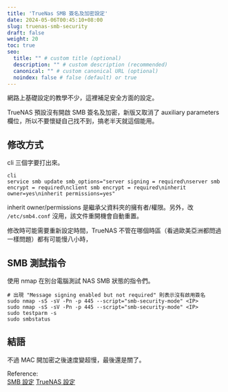```yaml
---
title: 'TrueNas SMB 簽名及加密設定'
date: 2024-05-06T00:45:10+08:00
slug: truenas-smb-security
draft: false
weight: 20
toc: true
seo:
  title: "" # custom title (optional)
  description: "" # custom description (recommended)
  canonical: "" # custom canonical URL (optional)
  noindex: false # false (default) or true
---
```


網路上基礎設定的教學不少，這裡補足安全方面的設定。

TrueNAS 預設沒有開啟 SMB 簽名及加密，新版又取消了 auxiliary parameters 欄位，所以不要懷疑自己找不到，搞老半天就這個能用。

## 修改方式
cli 三個字要打出來。
```
cli
service smb update smb_options="server signing = required\nserver smb encrypt = required\nclient smb encrypt = required\ninherit owner=yes\ninherit permissions=yes"
```
inherit owner/permissions 是繼承父資料夾的擁有者/權限。另外，改 `/etc/smb4.conf` 沒用，該文件重開機會自動重置。

修改時可能需要重新設定時間，TrueNAS 不管在哪個時區（看過歐美亞洲都問過一樣問題）都有可能慢八小時，

## SMB 測試指令
使用 nmap 在別台電腦測試 NAS SMB 狀態的指令們。
```shell
# 出現 "Message signing enabled but not required" 則表示沒有啟用簽名
sudo nmap -sS -sV -Pn -p 445 --script="smb-security-mode" <IP>
sudo nmap -sS -sV -Pn -p 445 --script="smb-security-mode" <IP>
sudo testparm -s
sudo smbstatus
```

## 結語
不過 MAC 開加密之後速度變超慢，最後還是關了。

Reference:  
[SMB 設定](https://www.reddit.com/r/truenas/comments/z9q6g5/enabling_smb_encryption_in_trusnas/) [TrueNAS 設定](https://www.truenas.com/community/threads/smb-signing-vulnerability-truenas-scale-22-12-2.110467/)  